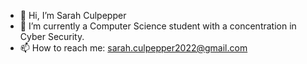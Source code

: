 - 👋 Hi, I’m Sarah Culpepper
- 🌱 I’m currently a Computer Science student with a concentration in Cyber Security.
- 📫 How to reach me: sarah.culpepper2022@gmail.com



